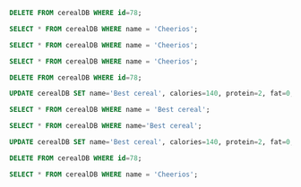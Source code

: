 ```sql
DELETE FROM cerealDB WHERE id=78;
```

```sql
SELECT * FROM cerealDB WHERE name = 'Cheerios';
```

```sql
SELECT * FROM cerealDB WHERE name = 'Cheerios';
```

```sql
SELECT * FROM cerealDB WHERE name = 'Cheerios';
```

```sql
DELETE FROM cerealDB WHERE id=78;
```

```sql
UPDATE cerealDB SET name='Best cereal', calories=140, protein=2, fat=0, sugars=5, vitamins=25, rating=90 WHERE id=78;
```

```sql
SELECT * FROM cerealDB WHERE name = 'Best cereal';
```

```sql
SELECT * FROM cerealDB WHERE name='Best cereal';
```

```sql
UPDATE cerealDB SET name='Best cereal', calories=140, protein=2, fat=0, sugars=5, vitamins=25, rating=90 WHERE id=78;
```

```sql
DELETE FROM cerealDB WHERE id=78;
```

```sql
SELECT * FROM cerealDB WHERE name = 'Cheerios';
```

